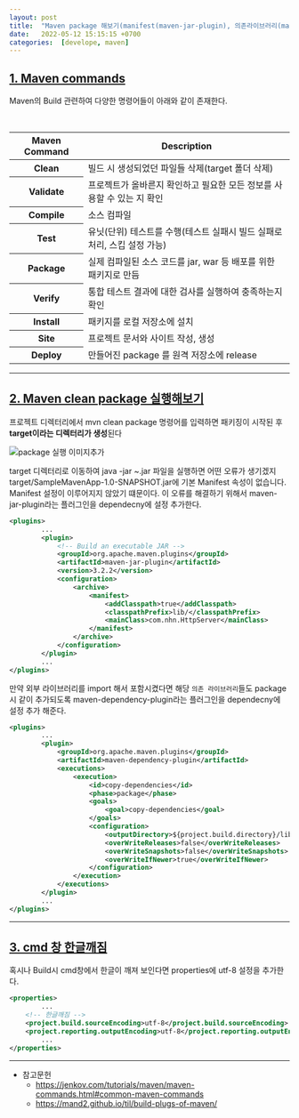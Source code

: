 ```yaml
---
layout: post
title:  "Maven package 해보기(manifest(maven-jar-plugin), 의존라이브러리(maven-dependency-plugin) 설정)"
date:   2022-05-12 15:15:15 +0700
categories:  [develope, maven]
---
```


## [1. Maven commands](https://jenkov.com/tutorials/maven/maven-commands.html#common-maven-commands)

Maven의 Build 관련하여 다양한 명령어들이 아래와 같이 존재한다.

<table class="table table-hover">
      <thead>
        <tr>
          <th>Maven Command</th>
          <th>Description</th>
        </tr>
      </thead>
      <tbody>
        <tr>
          <th scope="row">Clean</th>
          <td>빌드 시 생성되었던 파일들 삭제(target 폴더 삭제)</td>
        </tr>
        <tr>
          <th scope="row">Validate</th>
          <td>프로젝트가 올바른지 확인하고 필요한 모든 정보를 사용할 수 있는 지 확인</td>
        </tr>
        <tr>
          <th scope="row">Compile</th>
          <td>소스 컴파일</td>
        </tr>
        <tr>
          <th scope="row">Test</th>
          <td>유닛(단위) 테스트를 수행(테스트 실패시 빌드 실패로 처리, 스킵 설정 가능)</td>
        </tr>
        <tr>
          <th scope="row">Package</th>
          <td>실제 컴파일된 소스 코드를 jar, war 등 배포를 위한 패키지로 만듬</td>
        </tr>
        <tr>
          <th scope="row">Verify</th>
          <td>통합 테스트 결과에 대한 검사를 실행하여 충족하는지 확인</td>
        </tr>
        <tr>
          <th scope="row">Install</th>
          <td>패키지를 로컬 저장소에 설치</td>
        </tr>
        <tr>
          <th scope="row">Site</th>
          <td>프로젝트 문서와 사이트 작성, 생성</td>
        </tr>
        </tr>
        <tr>
          <th scope="row">Deploy</th>
          <td>만들어진 package 를 원격 저장소에 release</td>
        </tr>
      </tbody>
</table>

---

## [2. Maven clean package 실행해보기]()
프로젝트 디렉터리에서 mvn clean package 명령어를 입력하면 패키징이 시작된 후 **target이라는 디렉터리가 생성**된다

![package 실행 이미지추가]()

target 디렉터리로 이동하여 java -jar ~.jar 파일을 실행하면 어떤 오류가 생기겠지 target/SampleMavenApp-1.0-SNAPSHOT.jar에 기본 Manifest 속성이 없습니다.
Manifest 설정이 이루어지지 않았기 떄문이다. 이 오류를 해결하기 위해서 maven-jar-plugin라는 플러그인을 dependecny에 설정 추가한다.

```xml
<plugins>
        ...
        <plugin>
            <!-- Build an executable JAR -->
            <groupId>org.apache.maven.plugins</groupId>
            <artifactId>maven-jar-plugin</artifactId>
            <version>3.2.2</version>
            <configuration>
                <archive>
                    <manifest>
                        <addClasspath>true</addClasspath>
                        <classpathPrefix>lib/</classpathPrefix>
                        <mainClass>com.nhn.HttpServer</mainClass>
                    </manifest>
                </archive>
            </configuration>
        </plugin>
        ...
</plugins>
```

만약 외부 라이브러리를 import 해서 포함시켰다면 해당 `의존 라이브러리`들도 package시 같이 추가되도록 
maven-dependency-plugin라는 플러그인을 dependecny에 설정 추가 해준다.

```xml
<plugins>
        ...
        <plugin>
            <groupId>org.apache.maven.plugins</groupId>
            <artifactId>maven-dependency-plugin</artifactId>
            <executions>
                <execution>
                    <id>copy-dependencies</id>
                    <phase>package</phase>
                    <goals>
                        <goal>copy-dependencies</goal>
                    </goals>
                    <configuration>
                        <outputDirectory>${project.build.directory}/lib</outputDirectory>
                        <overWriteReleases>false</overWriteReleases>
                        <overWriteSnapshots>false</overWriteSnapshots>
                        <overWriteIfNewer>true</overWriteIfNewer>
                    </configuration>
                </execution>
            </executions>
        </plugin>
        ...
</plugins>
```

---

## [3. cmd 창 한글깨짐]()

혹시나 Build시 cmd창에서 한글이 깨져 보인다면 properties에 utf-8 설정을 추가한다.

```xml
<properties>
        ...
    <!-- 한글깨짐 -->
    <project.build.sourceEncoding>utf-8</project.build.sourceEncoding>
    <project.reporting.outputEncoding>utf-8</project.reporting.outputEncoding>
        ...
</properties>
```

---
+ 참고문헌
  * <https://jenkov.com/tutorials/maven/maven-commands.html#common-maven-commands>
  * <https://mand2.github.io/til/build-plugs-of-maven/>
